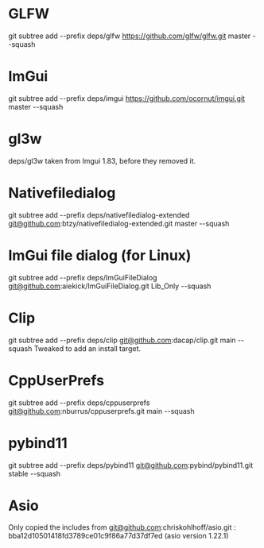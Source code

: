 # GLFW
git subtree add --prefix deps/glfw https://github.com/glfw/glfw.git master --squash

# ImGui
git subtree add --prefix deps/imgui https://github.com/ocornut/imgui.git master --squash

# gl3w
deps/gl3w taken from Imgui 1.83, before they removed it.

# Nativefiledialog
git subtree add --prefix deps/nativefiledialog-extended git@github.com:btzy/nativefiledialog-extended.git master --squash

# ImGui file dialog (for Linux)
git subtree add --prefix deps/ImGuiFileDialog git@github.com:aiekick/ImGuiFileDialog.git Lib_Only --squash

# Clip
git subtree add --prefix deps/clip git@github.com:dacap/clip.git main --squash
Tweaked to add an install target.

# CppUserPrefs
git subtree add --prefix deps/cppuserprefs git@github.com:nburrus/cppuserprefs.git main --squash

# pybind11
git subtree add --prefix deps/pybind11 git@github.com:pybind/pybind11.git stable --squash

# Asio
Only copied the includes from git@github.com:chriskohlhoff/asio.git : bba12d10501418fd3789ce01c9f86a77d37df7ed (asio version 1.22.1)
